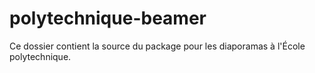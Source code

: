 # polytechnique-beamer
Ce dossier contient la source du package pour les diaporamas à l'École polytechnique.
